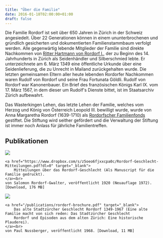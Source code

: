 ```yaml
---
title: "Über die Familie"
date: 2016-01-18T02:00:00+01:00
draft: false
---
```

Die Familie Rordorf ist seit über 650 Jahren in Zürich in der Schweiz angesiedelt. Über 22 Generationen können in einem
ununterbrochenen und gründlich gesicherten und dokumentierten Familienstammbaum verfolgt werden. Alle gegenwärtig lebende
Mitglieder der Familie sind direkte Nachkommen von [Ritter Hartmann von Rordorf I.](http://doi.org/10.5169/seals-379045),
der zu Beginn des 14. Jahrhunderts in Zürich als Seidenhändler und Silberschmied lebte. Er unterzeichnete am 6. März 1349
eine öffentliche Urkunde über eine Seidenlieferung, die zu Unrecht in Mailand zurückgehalten wurde. Die letzten gemeinsamen
Eltern aller heute lebenden Rordorfer Nachkommen waren Rudolf von Rordorf und seine Frau Fortunata Göldli. Rudolf von Rordorf
war Kanonenbauer. Ein Brief des französischen Königs Karl IX. vom 17. März 1567, in dem dieser um Rudolf's Dienste bittet,
ist im Staatsarchiv Zürich aufbewahrt.

Das Wasterkingen Lehen, das letzte Lehen der Familie, welches vom Herzog und König von Österreich Leopold III. bewilligt
wurde, wurde von Anna Margaretha Rordorf (1639-1710) als [Rordorfscher Familienfonds](/about-foundation/) gestiftet. Die
Stiftung wird seither gefördert und die Verwaltung der Stiftung ist immer noch Anlass für jährliche Familientreffen.

## Publikationen

<p>
    <img src="/images/uploads/rordorf-buch-cover.jpg" class="bookcover">

    <a href="https://www.dropbox.com/s/z5oeo6fjxxcpa0c/Rordorf-Geschlecht-Mitteilungen.pdf?dl=0" target="_blank">
        Mitteilungen über das Rordorf-Geschlecht (Als Manuscript für die Familie gedruckt).
    </a><br>
    von Salomon Rordorf-Gwalter, veröffentlicht 1920 (Neuauflage 1972). [Download, 176 MB]
</p>

<div style="clear: left"></div>

<p>
    <img src="/images/uploads/rordorf-brochure-cover.jpg" class="bookcover">

    <a href="/publications/rordorf-brochure.pdf" target="_blank">
        Das alte Stadtzürcher Geschlecht Rordorf 1349-1967 (Eine alte Familie macht von sich reden: Das Stadtzürcher Geschlecht
        Rordorf und Episoden aus dem alten Zürich: Eine historische Plauderei).
    </a><br>
    von Paul Nussberger, veröffentlicht 1968. [Download, 11 MB]
</p>

<div style="clear: left"></div>
